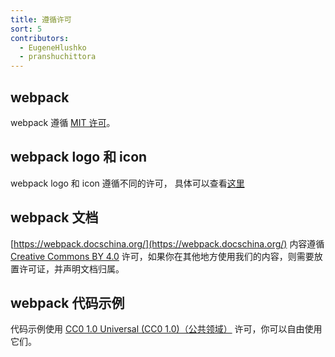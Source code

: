 ```yaml
---
title: 遵循许可
sort: 5
contributors:
  - EugeneHlushko
  - pranshuchittora
---
```


## webpack

webpack 遵循 [MIT 许可](https://github.com/webpack/webpack/blob/master/LICENSE)。

## webpack logo 和 icon

webpack logo 和 icon 遵循不同的许可，
具体可以查看[这里](https://github.com/webpack/media)

## webpack 文档

[https://webpack.docschina.org/](https://webpack.docschina.org/) 内容遵循 [Creative Commons BY 4.0](https://creativecommons.org/licenses/by/4.0/) 许可，如果你在其他地方使用我们的内容，则需要放置许可证，并声明文档归属。

## webpack 代码示例

代码示例使用 [CC0 1.0 Universal (CC0 1.0)（公共领域）](https://creativecommons.org/publicdomain/zero/1.0/) 许可，你可以自由使用它们。
